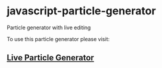 # javascript-particle-generator
Particle generator with live editing

To use this particle generator please visit:

## [Live Particle Generator](domlankutis.github.io/javascript-particle-generator/)
